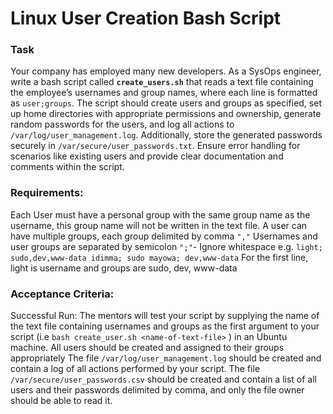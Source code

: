 # Linux User Creation Bash Script

### Task
Your company has employed many new developers. As a SysOps engineer, write a bash script called **`create_users.sh`** that reads a text file containing the employee’s usernames and group names, where each line is formatted as `user;groups`.
The script should create users and groups as specified, set up home directories with appropriate permissions and ownership, generate random passwords for the users, and log all actions to `/var/log/user_management.log`. Additionally, store the generated passwords securely in `/var/secure/user_passwords.txt`.
Ensure error handling for scenarios like existing users and provide clear documentation and comments within the script.

### Requirements:
Each User must have a personal group with the same group name as the username, this group name will not be written in the text file.
A user can have multiple groups, each group delimited by comma `","`
Usernames and user groups are separated by semicolon `";"`- Ignore whitespace
e.g.
`
light; sudo,dev,www-data
idimma; sudo
mayowa; dev,www-data
`
For the first line, light is username and groups are sudo, dev, www-data

### Acceptance Criteria:
Successful Run: The mentors will test your script by supplying the name of the text file containing usernames and groups as the first argument to your script (i.e `bash create_user.sh <name-of-text-file>` ) in an Ubuntu machine.
All users should be created and assigned to their groups appropriately
The file `/var/log/user_management.log` should be created and contain a log of all actions performed by your script.
The file `/var/secure/user_passwords.csv` should be created and contain a list of all users and their passwords delimited by comma, and only the file owner should be able to read it.
